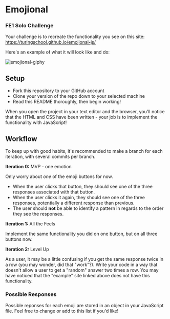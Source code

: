 # Emojional
### FE1 Solo Challenge

Your challenge is to recreate the functionality you see on this site: https://turingschool.github.io/emojional-js/

Here's an example of what it will look like and do:

![emojional-giphy](https://user-images.githubusercontent.com/25447342/69885271-92c67f80-1299-11ea-9c50-fb0f525c7d9e.gif)

## Setup
- Fork this repository to your GitHub account
- Clone your version of the repo down to your selected machine
- Read this README thoroughly, then begin working!

When you open the project in your text editor and the browser, you'll notice that the HTML and CSS have been written - your job is to implement the functionality with JavaScript! 

## Workflow

To keep up with good habits, it's recommended to make a branch for each iteration, with several commits per branch.

**Iteration 0:** MVP - one emotion

Only worry about _one_ of the emoji buttons for now.
- When the user clicks that button, they should see one of the three responses associated with that button. 
- When the user clicks it again, they should see one of the three responses, potentially a different response than previous.
- The user should **not** be able to identify a pattern in regards to the order they see the responses.

**Iteration 1:** All the Feels

Implement the same functionality you did on one button, but on all three buttons now. 

**Iteration 2:** Level Up

As a user, it may be a little confusing if you get the same response twice in a row (you may wonder, did that "work"?). Write your code in a way that doesn't allow a user to get a "random" answer two times a row. You may have noticed that the "example" site linked above does not have this functionality.

### Possible Responses

Possible reponses for each emoji are stored in an object in your JavaScript file. Feel free to change or add to this list if you'd like!
